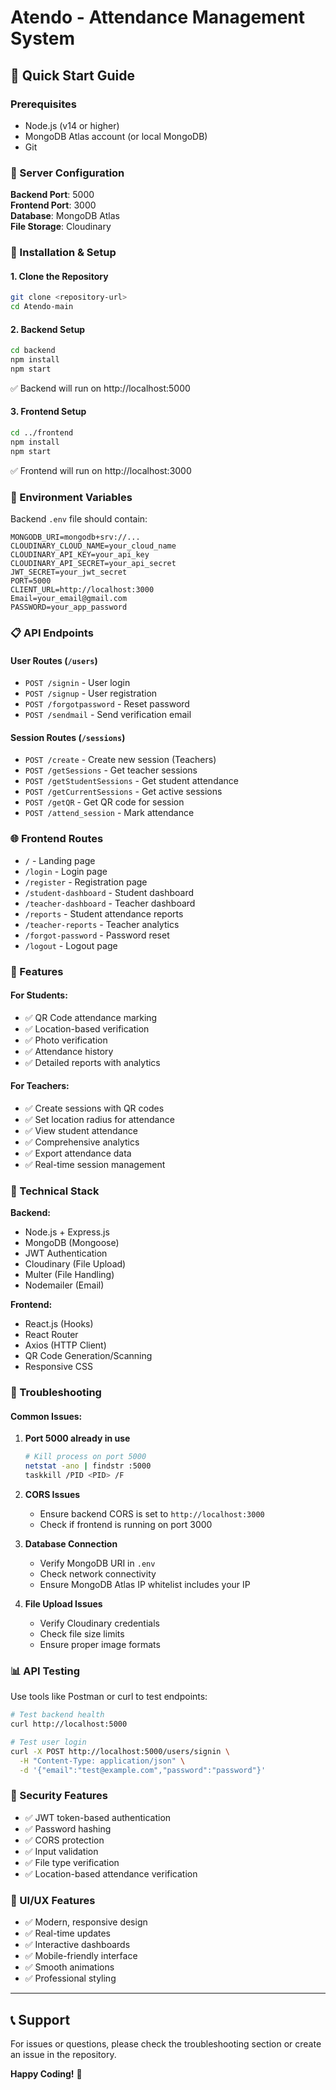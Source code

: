 # Atendo - Attendance Management System

## 🚀 Quick Start Guide

### Prerequisites
- Node.js (v14 or higher)
- MongoDB Atlas account (or local MongoDB)
- Git

### 📡 Server Configuration

**Backend Port**: 5000  
**Frontend Port**: 3000  
**Database**: MongoDB Atlas  
**File Storage**: Cloudinary  

### 🔧 Installation & Setup

#### 1. Clone the Repository
```bash
git clone <repository-url>
cd Atendo-main
```

#### 2. Backend Setup
```bash
cd backend
npm install
npm start
```
✅ Backend will run on http://localhost:5000

#### 3. Frontend Setup
```bash
cd ../frontend
npm install
npm start
```
✅ Frontend will run on http://localhost:3000

### 🔑 Environment Variables

Backend `.env` file should contain:
```env
MONGODB_URI=mongodb+srv://...
CLOUDINARY_CLOUD_NAME=your_cloud_name
CLOUDINARY_API_KEY=your_api_key
CLOUDINARY_API_SECRET=your_api_secret
JWT_SECRET=your_jwt_secret
PORT=5000
CLIENT_URL=http://localhost:3000
Email=your_email@gmail.com
PASSWORD=your_app_password
```

### 📋 API Endpoints

#### User Routes (`/users`)
- `POST /signin` - User login
- `POST /signup` - User registration  
- `POST /forgotpassword` - Reset password
- `POST /sendmail` - Send verification email

#### Session Routes (`/sessions`)
- `POST /create` - Create new session (Teachers)
- `POST /getSessions` - Get teacher sessions
- `POST /getStudentSessions` - Get student attendance
- `POST /getCurrentSessions` - Get active sessions
- `POST /getQR` - Get QR code for session
- `POST /attend_session` - Mark attendance

### 🌐 Frontend Routes

- `/` - Landing page
- `/login` - Login page
- `/register` - Registration page
- `/student-dashboard` - Student dashboard
- `/teacher-dashboard` - Teacher dashboard
- `/reports` - Student attendance reports
- `/teacher-reports` - Teacher analytics
- `/forgot-password` - Password reset
- `/logout` - Logout page

### 🎯 Features

#### For Students:
- ✅ QR Code attendance marking
- ✅ Location-based verification
- ✅ Photo verification
- ✅ Attendance history
- ✅ Detailed reports with analytics

#### For Teachers:
- ✅ Create sessions with QR codes
- ✅ Set location radius for attendance
- ✅ View student attendance
- ✅ Comprehensive analytics
- ✅ Export attendance data
- ✅ Real-time session management

### 🔧 Technical Stack

**Backend:**
- Node.js + Express.js
- MongoDB (Mongoose)
- JWT Authentication
- Cloudinary (File Upload)
- Multer (File Handling)
- Nodemailer (Email)

**Frontend:**
- React.js (Hooks)
- React Router
- Axios (HTTP Client)
- QR Code Generation/Scanning
- Responsive CSS

### 🚨 Troubleshooting

#### Common Issues:

1. **Port 5000 already in use**
   ```bash
   # Kill process on port 5000
   netstat -ano | findstr :5000
   taskkill /PID <PID> /F
   ```

2. **CORS Issues**
   - Ensure backend CORS is set to `http://localhost:3000`
   - Check if frontend is running on port 3000

3. **Database Connection**
   - Verify MongoDB URI in `.env`
   - Check network connectivity
   - Ensure MongoDB Atlas IP whitelist includes your IP

4. **File Upload Issues**
   - Verify Cloudinary credentials
   - Check file size limits
   - Ensure proper image formats

### 📊 API Testing

Use tools like Postman or curl to test endpoints:

```bash
# Test backend health
curl http://localhost:5000

# Test user login
curl -X POST http://localhost:5000/users/signin \
  -H "Content-Type: application/json" \
  -d '{"email":"test@example.com","password":"password"}'
```

### 🔐 Security Features

- ✅ JWT token-based authentication
- ✅ Password hashing
- ✅ CORS protection
- ✅ Input validation
- ✅ File type verification
- ✅ Location-based attendance verification

### 🎨 UI/UX Features

- ✅ Modern, responsive design
- ✅ Real-time updates
- ✅ Interactive dashboards
- ✅ Mobile-friendly interface
- ✅ Smooth animations
- ✅ Professional styling

---

## 📞 Support

For issues or questions, please check the troubleshooting section or create an issue in the repository.

**Happy Coding!** 🚀

